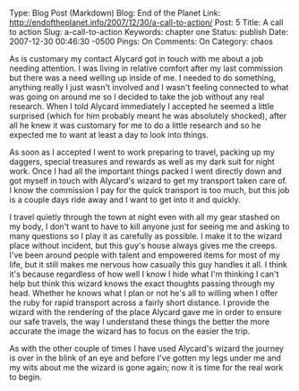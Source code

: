 Type: Blog Post (Markdown)
Blog: End of the Planet
Link: http://endoftheplanet.info/2007/12/30/a-call-to-action/
Post: 5
Title: A call to action
Slug: a-call-to-action
Keywords: chapter one
Status: publish
Date: 2007-12-30 00:46:30 -0500
Pings: On
Comments: On
Category: chaos

As is customary my contact Alycard got in touch with me about a job needing attention. I was living in relative comfort after my last commission but there was a need welling up inside of me. I needed to do something, anything really I just wasn't involved and I wasn't feeling connected to what was going on around me so I decided to take the job without any real research.<!--more--> When I told Alycard immediately I accepted he seemed a little surprised (which for him probably meant he was absolutely shocked), after all he knew it was customary for me to do a little research and so he expected me to want at least a day to look into things.

As soon as I accepted I went to work preparing to travel, packing up my daggers, special treasures and rewards as well as my dark suit for night work. Once I had all the important things packed I went directly down and got myself in touch with Alycard's wizard to get my transport taken care of. I know the commission I pay for the quick transport is too much, but this job is a couple days ride away and I want to get into it and quickly.

I travel quietly through the town at night even with all my gear stashed on my body, I don't want to have to kill anyone just for seeing me and asking to many questions so I play it as carefully as possible. I make it to the wizard place without incident, but this guy's house always gives me the creeps. I've been around people with talent and empowered items for most of my life, but it still makes me nervous how casually this guy handles it all. I think it's because regardless of how well I know I hide what I'm thinking I can't help but think this wizard knows the exact thoughts passing through my head. Whether he knows what I plan or not he's all to willing when I offer the ruby for rapid transport across a fairly short distance. I provide the wizard with the rendering of the place Alycard gave me in order to ensure our safe travels, the way I understand these things the better the more accurate the image the wizard has to focus on the easier the trip.

As with the other couple of times I have used Alycard's wizard the journey is over in the blink of an eye and before I've gotten my legs under me and my wits about me the wizard is gone again; now it is time for the real work to begin.
